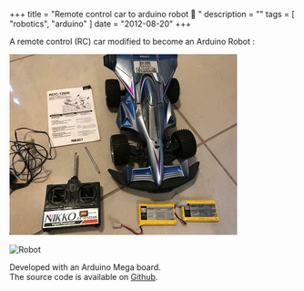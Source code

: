 +++
title = "Remote control car to arduino robot :car: "
description = ""
tags = [
    "robotics",
    "arduino"
]
date = "2012-08-20"
+++

A remote control (RC) car modified to become an Arduino Robot : 

![RC car](/rc_car_to_arduino_robot/rc_car.jpg)

![Robot](/rc_car_to_arduino_robot/arduino_robot.gif)

Developed with an Arduino Mega board.    
The source code is available on [Github](https://github.com/francoislanc/arduino-car).
